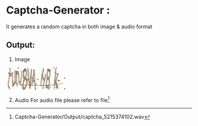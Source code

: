 # Captcha-Generator :
 It generates a random captcha in both image & audio format
 
 ## Output:
 1. Image 
 
 ![](Output/captcha_tunl8vAHBk.png)
 
 2. Audio
For audio file please refer to file[^1]

[^1]: Captcha-Generator/Output/captcha_5215374102.wav

